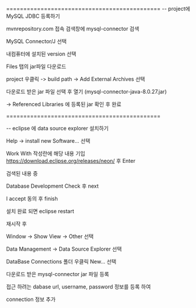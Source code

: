 =============================================
-- project에 MySQL JDBC 등록하기 

mvnrepository.com 접속
검색창에 mysql-connector 검색

MySQL Connector/J 선택

내컴퓨터에 설치된 version 선택

Files 탭의 jar파일 다운로드

project 우클릭 -> build path ->
Add External Archives 선택

다운로드 받은 jar 파일 선택 후 열기
(mysql-connector-java-8.0.27.jar)

-> Referenced Libraries 에 등록된 jar 확인 후 완료

=============================================

-- eclipse 에 data source explorer 설치하기

Help -> install new Software... 선택

Work With 작성란에 해당 내용 기입
https://download.eclipse.org/releases/neon/
후 Enter

검색된 내용 중

Database Development Check 후 next
 
I accept 동의 후 finish

설치 완료 되면 eclipse restart

재시작 후 

Window -> Show View -> Other 선택

Data Management -> Data Source Explorer 선택

DataBase Connections 폴더 우클릭 New... 선택

다운로드 받은 mysql-connector jar 파일 등록

접근 하려는 dabase url, username, password 정보를 등록 하여

connection 정보 추가
